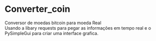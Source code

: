 # Converter_coin
Conversor de moedas bitcoin para moeda Real <br>
Usando a libary requests para pegar as informações em tempo real e o PySimpleGui para criar uma interface grafica.
 
